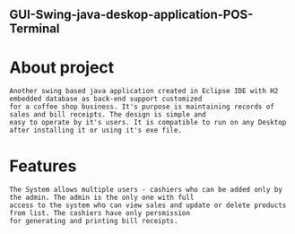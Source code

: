 ## GUI-Swing-java-deskop-application-POS-Terminal
# About project
    Another swing based java application created in Eclipse IDE with H2 embedded database as back-end support customized   
    for a coffee shop business. It's purpose is maintaining records of sales and bill receipts. The design is simple and  
    easy to operate by it's users. It is compatible to run on any Desktop after installing it or using it's exe file.
# Features
    The System allows multiple users - cashiers who can be added only by the admin. The admin is the only one with full   
    access to the system who can view sales and update or delete products from list. The cashiers have only persmission  
    for generating and printing bill receipts.
